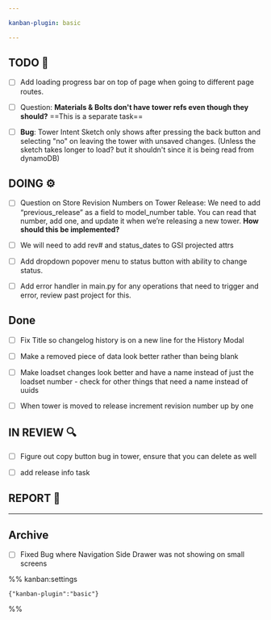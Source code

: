 ```yaml
---

kanban-plugin: basic

---
```


## TODO 💭

- [ ] Add loading progress bar on top of page when going to different page routes.
- [ ] Question: **Materials & Bolts don't have tower refs even though they should?** ==This is a separate task==
- [ ] **Bug**: Tower Intent Sketch only shows after pressing the back button and selecting "no" on leaving the tower with unsaved changes. (Unless the sketch takes longer to load? but it shouldn't since it is being read from dynamoDB)


## DOING ⚙️

- [ ] Question on Store Revision Numbers on Tower Release: We need to add “previous_release” as a field to model_number table. You can read that number, add one, and update it when we’re releasing a new tower. **How should this be implemented?**
- [ ] We will need to add rev# and status_dates to GSI projected attrs
- [ ] Add dropdown popover menu to status button with ability to change status.
- [ ] Add error handler in main.py for any operations that need to trigger and error, review past project for this.


## Done

- [ ] Fix Title so changelog history is on a new line for the History Modal
- [ ] Make a removed piece of data look better rather than being blank
- [ ] Make loadset changes look better and have a name instead of just the loadset number - check for other things that need a name instead of uuids
- [ ] When tower is moved to release increment revision number up by one


## IN REVIEW 🔍

- [ ] Figure out copy button bug in tower, ensure that you can delete as well
- [ ] add release info task


## REPORT 📎



***

## Archive

- [ ] Fixed Bug where Navigation Side Drawer was not showing on small screens

%% kanban:settings
```
{"kanban-plugin":"basic"}
```
%%